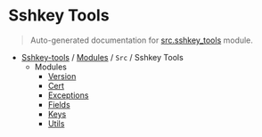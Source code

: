 # Sshkey Tools

> Auto-generated documentation for [src.sshkey_tools](../../../src/sshkey_tools/__init__.py) module.

- [Sshkey-tools](../../README.md#sshkey-tools-work-in-progress) / [Modules](../../MODULES.md#sshkey-tools-modules) / `Src` / Sshkey Tools
    - Modules
        - [Version](__version__.md#version)
        - [Cert](cert.md#cert)
        - [Exceptions](exceptions.md#exceptions)
        - [Fields](fields.md#fields)
        - [Keys](keys.md#keys)
        - [Utils](utils.md#utils)
